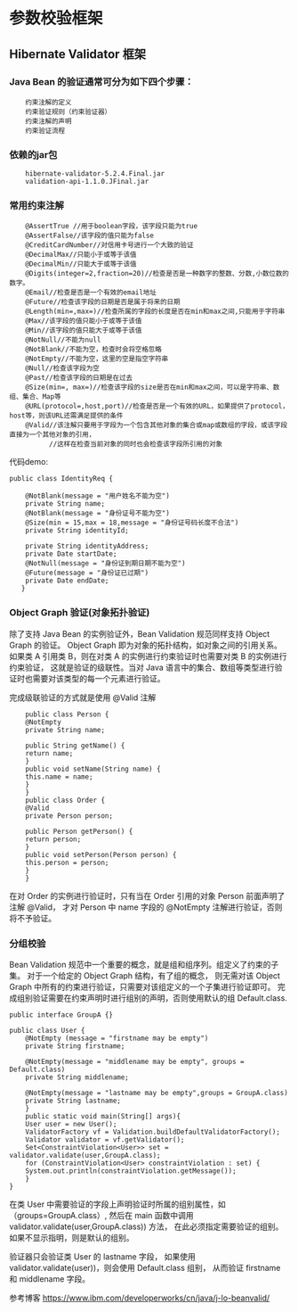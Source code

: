 # 参数校验框架

## Hibernate Validator 框架

### Java Bean 的验证通常可分为如下四个步骤：
```
    约束注解的定义
    约束验证规则（约束验证器）
    约束注解的声明
    约束验证流程
```
### 依赖的jar包
```
    hibernate-validator-5.2.4.Final.jar
    validation-api-1.1.0.JFinal.jar
```
### 常用约束注解
```
    @AssertTrue //用于boolean字段，该字段只能为true  
    @AssertFalse//该字段的值只能为false  
    @CreditCardNumber//对信用卡号进行一个大致的验证  
    @DecimalMax//只能小于或等于该值  
    @DecimalMin//只能大于或等于该值  
    @Digits(integer=2,fraction=20)//检查是否是一种数字的整数、分数,小数位数的数字。  
    @Email//检查是否是一个有效的email地址  
    @Future//检查该字段的日期是否是属于将来的日期  
    @Length(min=,max=)//检查所属的字段的长度是否在min和max之间,只能用于字符串  
    @Max//该字段的值只能小于或等于该值  
    @Min//该字段的值只能大于或等于该值  
    @NotNull//不能为null  
    @NotBlank//不能为空，检查时会将空格忽略  
    @NotEmpty//不能为空，这里的空是指空字符串  
    @Null//检查该字段为空  
    @Past//检查该字段的日期是在过去  
    @Size(min=, max=)//检查该字段的size是否在min和max之间，可以是字符串、数组、集合、Map等  
    @URL(protocol=,host,port)//检查是否是一个有效的URL，如果提供了protocol，host等，则该URL还需满足提供的条件  
    @Valid//该注解只要用于字段为一个包含其他对象的集合或map或数组的字段，或该字段直接为一个其他对象的引用，  
          //这样在检查当前对象的同时也会检查该字段所引用的对象 
```

代码demo:

```
public class IdentityReq {

    @NotBlank(message = "用户姓名不能为空")
    private String name;
    @NotBlank(message = "身份证号不能为空")
    @Size(min = 15,max = 18,message = "身份证号码长度不合法")
    private String identityId;

    private String identityAddress;
    private Date startDate;
    @NotNull(message = "身份证到期日期不能为空")
    @Future(message = "身份证已过期")
    private Date endDate;
   }
```

### Object Graph 验证(对象拓扑验证)
除了支持 Java Bean 的实例验证外，Bean Validation 规范同样支持 Object Graph 的验证。
Object Graph 即为对象的拓扑结构，如对象之间的引用关系。
如果类 A 引用类 B，则在对类 A 的实例进行约束验证时也需要对类 B 的实例进行约束验证，
这就是验证的级联性。当对 Java 语言中的集合、数组等类型进行验证时也需要对该类型的每一个元素进行验证。

完成级联验证的方式就是使用 @Valid 注解

```
    public class Person { 
    @NotEmpty 
    private String name; 
     
    public String getName() { 
    return name; 
    } 
    public void setName(String name) { 
    this.name = name; 
    } 
    } 
    public class Order { 
    @Valid 
    private Person person; 
     
    public Person getPerson() { 
    return person; 
    } 
    public void setPerson(Person person) { 
    this.person = person; 
    } 
    }
```

在对 Order 的实例进行验证时，只有当在 Order 引用的对象 Person 前面声明了注解 @Valid，
才对 Person 中 name 字段的 @NotEmpty 注解进行验证，否则将不予验证。

### 分组校验
Bean Validation 规范中一个重要的概念，就是组和组序列。组定义了约束的子集。
对于一个给定的 Object Graph 结构，有了组的概念，
则无需对该 Object Graph 中所有的约束进行验证，只需要对该组定义的一个子集进行验证即可。
完成组别验证需要在约束声明时进行组别的声明，否则使用默认的组 Default.class.
```
public interface GroupA {} 

public class User { 
    @NotEmpty (message = "firstname may be empty") 
    private String firstname; 
     
    @NotEmpty(message = "middlename may be empty", groups = Default.class) 
    private String middlename; 
     
    @NotEmpty(message = "lastname may be empty",groups = GroupA.class) 
    private String lastname; 
    } 
    public static void main(String[] args){ 
    User user = new User(); 
    ValidatorFactory vf = Validation.buildDefaultValidatorFactory(); 
    Validator validator = vf.getValidator(); 
    Set<ConstraintViolation<User>> set = validator.validate(user,GroupA.class); 
    for (ConstraintViolation<User> constraintViolation : set) { 
    System.out.println(constraintViolation.getMessage()); 
    } 
}
```


在类 User 中需要验证的字段上声明验证时所属的组别属性，如（groups=GroupA.class）, 
然后在 main 函数中调用 validator.validate(user,GroupA.class)) 方法，
在此必须指定需要验证的组别。如果不显示指明，则是默认的组别。

验证器只会验证类 User 的 lastname 字段，
如果使用 validator.validate(user))，则会使用 Default.class 组别，
从而验证 firstname 和 middlename 字段。



参考博客
https://www.ibm.com/developerworks/cn/java/j-lo-beanvalid/

